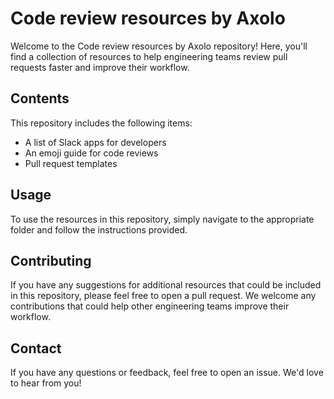 # Code review resources by Axolo
Welcome to the Code review resources by Axolo repository! Here, you'll find a collection of resources to help engineering teams review pull requests faster and improve their workflow.

## Contents
This repository includes the following items:

- A list of Slack apps for developers
- An emoji guide for code reviews
- Pull request templates

## Usage
To use the resources in this repository, simply navigate to the appropriate folder and follow the instructions provided.

## Contributing
If you have any suggestions for additional resources that could be included in this repository, please feel free to open a pull request. We welcome any contributions that could help other engineering teams improve their workflow.

## Contact
If you have any questions or feedback, feel free to open an issue. We'd love to hear from you!